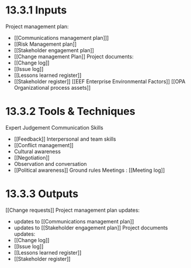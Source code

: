 # 13.3.1 Inputs
Project management plan:
* [[Communications management plan]]]
* [[Risk Management plan]]
* [[Stakeholder engagement plan]]
* [[Change management Plan]]
Project documents:
* [[Change log]]
* [[Issue log]]
* [[Lessons learned register]]
* [[Stakeholder register]]
[[EEF Enterprise Environmental Factors]]
[[OPA Organizational process assets]]
# 13.3.2 Tools & Techniques
Expert Judgement
Communication Skills
* [[Feedback]]
Interpersonal and team skills
* [[Conflict management]]
* Cultural awareness
* [[Negotiation]]
* Observation and conversation
* [[Political awareness]]
Ground rules
Meetings : [[Meeting log]]

# 13.3.3 Outputs
[[Change requests]]
Project management plan updates:
* updates to [[Communications management plan]]
* updates to [[Stakeholder engagement plan]]
Project documents updates:
* [[Change log]]
* [[Issue log]]
* [[Lessons learned register]]
* [[Stakeholder register]]


